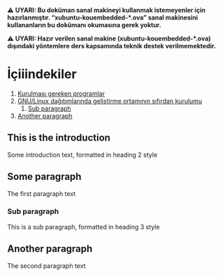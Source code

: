 :warning: **UYARI: Bu doküman sanal makineyi kullanmak istemeyenler için hazırlanmıştır. “xubuntu-kouembedded-*.ova”  sanal makinesini kullananların bu dokümanı okumasına gerek yoktur.**

:warning: **UYARI: Hazır verilen sanal makine (xubuntu-kouembedded-*.ova) dışındaki yöntemlere ders kapsamında teknik destek verilmemektedir.**

# İçiiindekiler
1. [Kurulması gereken programlar](#introduction)
2. [GNU/Linux dağıtımlarında geliştirme ortamının sıfırdan kurulumu
](#paragraph1)
    1. [Sub paragraph](#subparagraph1)
3. [Another paragraph](#paragraph2)

## This is the introduction <a name="introduction"></a>
Some introduction text, formatted in heading 2 style

## Some paragraph <a name="paragraph1"></a>
The first paragraph text

### Sub paragraph <a name="subparagraph1"></a>
This is a sub paragraph, formatted in heading 3 style

## Another paragraph <a name="paragraph2"></a>
The second paragraph text




